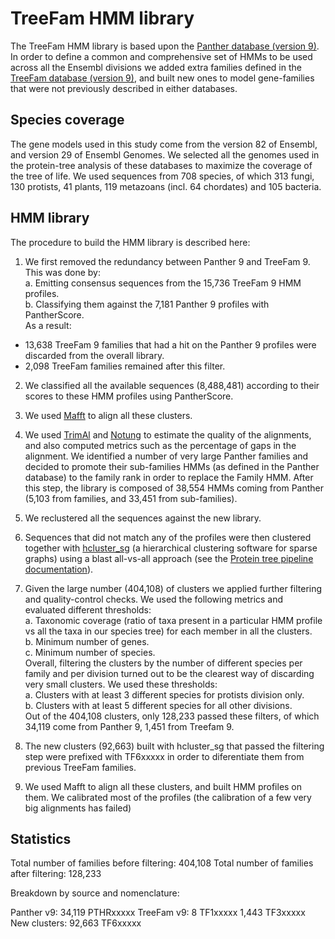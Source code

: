 # TreeFam HMM library

The TreeFam HMM library is based upon the [Panther database (version 9)](ftp://ftp.pantherdb.org//hmm_scoring/current_release). In order to define a common and comprehensive set of HMMs to be used across all the Ensembl divisions we added extra families defined in the [TreeFam database (version 9)](http://www.treefam.org/), and built new ones to model gene-families that were not previously described in either databases.

## Species coverage

The gene models used in this study come from the version 82 of Ensembl, and version 29 of Ensembl Genomes. We selected all the genomes used in the protein-tree analysis of these databases to maximize the coverage of the tree of life. We used sequences from 708 species, of which 313 fungi, 130 protists, 41 plants, 119 metazoans (incl. 64 chordates) and 105 bacteria.

## HMM library

The procedure to build the HMM library is described here:

1. We first removed the redundancy between Panther 9 and TreeFam 9. This was done by:  
  a. Emitting consensus sequences from the 15,736 TreeFam 9 HMM profiles.    
  b. Classifying them against the 7,181 Panther 9 profiles with PantherScore.  
  As a result:  
  * 13,638 TreeFam 9 families that had a hit on the Panther 9 profiles were discarded from the overall library.
  * 2,098 TreeFam families remained after this filter.

2. We classified all the available sequences (8,488,481) according to their scores to these HMM profiles using PantherScore.

3. We used [Mafft](http://mafft.cbrc.jp/alignment/software/) to align all these clusters.

4. We used [TrimAl](http://europepmc.org/articles/PMC2712344) and [Notung](http://europepmc.org/articles/PMC3436813) to estimate the quality of the alignments, and also computed metrics such as the percentage of gaps in the alignment. We identified a number of very large Panther families and decided to promote their sub-families HMMs (as defined in the Panther database) to the family rank in order to replace the Family HMM. After this step, the library is composed of 38,554 HMMs coming from Panther (5,103 from families, and 33,451 from sub-families).

5. We reclustered all the sequences against the new library.

6. Sequences that did not match any of the profiles were then clustered together with [hcluster_sg](https://sourceforge.net/p/treesoft/code/HEAD/tree/) (a hierarchical clustering software for sparse graphs) using a blast all-vs-all approach (see the [Protein tree pipeline documentation](protein_trees.md)).

7. Given the large number (404,108) of clusters we applied further filtering and quality-control checks. We used the following metrics and evaluated different thresholds:  
  a. Taxonomic coverage (ratio of taxa present in a particular HMM profile vs all the taxa in our species tree) for each member in all the clusters.  
  b. Minimum number of genes.  
  c. Minimum number of species.  
   Overall, filtering the clusters by the number of different species per family and per division turned out to be the clearest way of discarding very small clusters. We used these thresholds:  
  a. Clusters with at least 3 different species for protists division only.  
  b. Clusters with at least 5 different species for all other divisions.  
   Out of the 404,108 clusters, only 128,233 passed these filters, of which 34,119 come from Panther 9, 1,451 from Treefam 9.

8. The new clusters (92,663) built with hcluster_sg that passed the filtering step were prefixed with TF6xxxxx in order to diferentiate them from previous TreeFam families.

9. We used Mafft to align all these clusters, and built HMM profiles on them. We calibrated most of the profiles (the calibration of a few very big alignments has failed)

## Statistics

Total number of families before filtering:	404,108
Total number of families after filtering:	128,233

Breakdown by source and nomenclature:

Panther v9:	34,119	PTHRxxxxx
TreeFam v9:	8	TF1xxxxx
1,443	TF3xxxxx
New clusters:	92,663	TF6xxxxx

